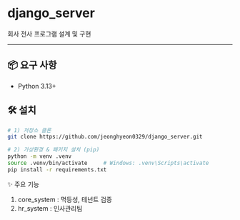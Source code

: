 # django_server
회사 전사 프로그램 설계 및 구현

---
## 📦 요구 사항
- Python 3.13+

## 🛠 설치
```bash
# 1) 저장소 클론
git clone https://github.com/jeonghyeon0329/django_server.git

# 2) 가상환경 & 패키지 설치 (pip)
python -m venv .venv
source .venv/bin/activate     # Windows: .venv\Scripts\activate
pip install -r requirements.txt
```

✨ 주요 기능

1. core_system : 멱등성, 테넌트 검증
2. hr_system : 인사관리팀